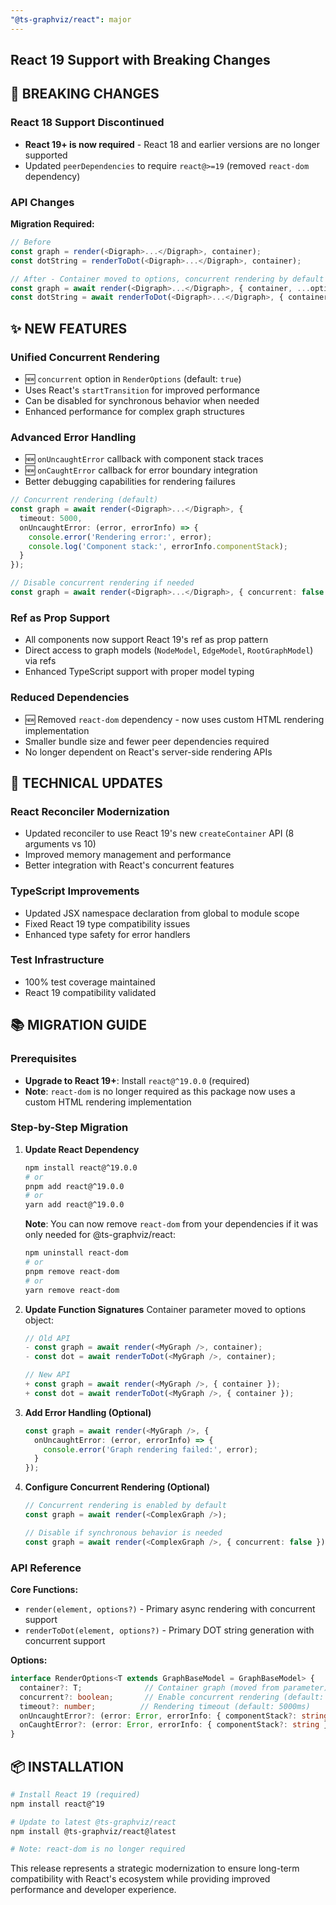 ```yaml
---
"@ts-graphviz/react": major
---
```


## React 19 Support with Breaking Changes

## 🚨 BREAKING CHANGES

### React 18 Support Discontinued
- **React 19+ is now required** - React 18 and earlier versions are no longer supported
- Updated `peerDependencies` to require `react@>=19` (removed `react-dom` dependency)

### API Changes

**Migration Required:**
```typescript
// Before
const graph = render(<Digraph>...</Digraph>, container);
const dotString = renderToDot(<Digraph>...</Digraph>, container);

// After - Container moved to options, concurrent rendering by default
const graph = await render(<Digraph>...</Digraph>, { container, ...options });
const dotString = await renderToDot(<Digraph>...</Digraph>, { container, ...options });
```

## ✨ NEW FEATURES

### Unified Concurrent Rendering
- 🆕 `concurrent` option in `RenderOptions` (default: `true`)
- Uses React's `startTransition` for improved performance
- Can be disabled for synchronous behavior when needed
- Enhanced performance for complex graph structures

### Advanced Error Handling
- 🆕 `onUncaughtError` callback with component stack traces
- 🆕 `onCaughtError` callback for error boundary integration
- Better debugging capabilities for rendering failures

```typescript
// Concurrent rendering (default)
const graph = await render(<Digraph>...</Digraph>, {
  timeout: 5000,
  onUncaughtError: (error, errorInfo) => {
    console.error('Rendering error:', error);
    console.log('Component stack:', errorInfo.componentStack);
  }
});

// Disable concurrent rendering if needed
const graph = await render(<Digraph>...</Digraph>, { concurrent: false });
```

### Ref as Prop Support
- All components now support React 19's ref as prop pattern
- Direct access to graph models (`NodeModel`, `EdgeModel`, `RootGraphModel`) via refs
- Enhanced TypeScript support with proper model typing

### Reduced Dependencies
- 🆕 Removed `react-dom` dependency - now uses custom HTML rendering implementation
- Smaller bundle size and fewer peer dependencies required
- No longer dependent on React's server-side rendering APIs

## 🔧 TECHNICAL UPDATES

### React Reconciler Modernization
- Updated reconciler to use React 19's new `createContainer` API (8 arguments vs 10)
- Improved memory management and performance
- Better integration with React's concurrent features

### TypeScript Improvements
- Updated JSX namespace declaration from global to module scope
- Fixed React 19 type compatibility issues
- Enhanced type safety for error handlers

### Test Infrastructure
- 100% test coverage maintained
- React 19 compatibility validated

## 📚 MIGRATION GUIDE

### Prerequisites
- **Upgrade to React 19+**: Install `react@^19.0.0` (required)
- **Note**: `react-dom` is no longer required as this package now uses a custom HTML rendering implementation

### Step-by-Step Migration

1. **Update React Dependency**
   ```bash
   npm install react@^19.0.0
   # or
   pnpm add react@^19.0.0
   # or
   yarn add react@^19.0.0
   ```

   **Note**: You can now remove `react-dom` from your dependencies if it was only needed for @ts-graphviz/react:
   ```bash
   npm uninstall react-dom
   # or
   pnpm remove react-dom
   # or
   yarn remove react-dom
   ```

2. **Update Function Signatures**
   Container parameter moved to options object:
   ```typescript
   // Old API
   - const graph = await render(<MyGraph />, container);
   - const dot = await renderToDot(<MyGraph />, container);

   // New API
   + const graph = await render(<MyGraph />, { container });
   + const dot = await renderToDot(<MyGraph />, { container });
   ```

3. **Add Error Handling (Optional)**
   ```typescript
   const graph = await render(<MyGraph />, {
     onUncaughtError: (error, errorInfo) => {
       console.error('Graph rendering failed:', error);
     }
   });
   ```

4. **Configure Concurrent Rendering (Optional)**
   ```typescript
   // Concurrent rendering is enabled by default
   const graph = await render(<ComplexGraph />);

   // Disable if synchronous behavior is needed
   const graph = await render(<ComplexGraph />, { concurrent: false });
   ```

### API Reference

**Core Functions:**
- `render(element, options?)` - Primary async rendering with concurrent support
- `renderToDot(element, options?)` - Primary DOT string generation with concurrent support

**Options:**
```typescript
interface RenderOptions<T extends GraphBaseModel = GraphBaseModel> {
  container?: T;              // Container graph (moved from parameter)
  concurrent?: boolean;       // Enable concurrent rendering (default: true)
  timeout?: number;          // Rendering timeout (default: 5000ms)
  onUncaughtError?: (error: Error, errorInfo: { componentStack?: string }) => void;
  onCaughtError?: (error: Error, errorInfo: { componentStack?: string }) => void;
}
```

## 📦 INSTALLATION

```bash
# Install React 19 (required)
npm install react@^19

# Update to latest @ts-graphviz/react
npm install @ts-graphviz/react@latest

# Note: react-dom is no longer required
```

This release represents a strategic modernization to ensure long-term compatibility with React's ecosystem while providing improved performance and developer experience.
